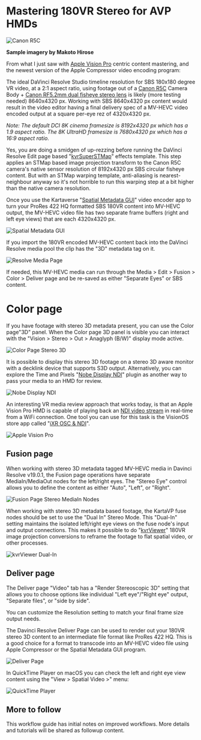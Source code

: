 # Mastering 180VR Stereo for AVP HMDs


![Canon R5C](Images/mastering-180vr-Canon_R5C_RF-5.2mm_Dual_Fisheye_Japan_Fair_Grounds.jpg)

**Sample imagery by Makoto Hirose**

From what I just saw with [Apple Vision Pro](https://www.apple.com/apple-vision-pro/) centric content mastering, and the newest version of the Apple Compressor video encoding program:

The ideal DaVinci Resolve Studio timeline resolution for SBS 180x180 degree VR video, at a 2:1 aspect ratio, using footage out of a [Canon R5C](https://www.canon.ca/en/product?name=RF5.2mm_F2.8_L_Dual_Fisheye) Camera Body + [Canon RF5.2mm dual fisheye stereo lens](https://www.canon.ca/en/product?name=EOS_R5_C) is likely (more testing needed) 8640x4320 px. Working with SBS 8640x4320 px content would result in the video editor having a final delivery spec of a MV-HEVC video encoded output at a square per-eye rez of 4320x4320 px.

*Note: The default DCI 8K cinema framesize is 8192x4320 px which has a 1.9 aspect ratio. The 8K UltraHD framesize is 7680x4320 px which has a 16:9 aspect ratio.*

Yes, you are doing a smidgen of up-rezzing before running the DaVinci Resolve Edit page based "[kvrSuperSTMap](kvrSuperSTMap)" effects template. This step applies an STMap based image projection transform to the Canon R5C camera's native sensor resolution of 8192x4320 px SBS circular fisheye content. But with an STMap warping template, anti-aliasing is nearest-neighbour anyway so it's not horrible to run this warping step at a bit higher than the native camera resolution.

Once you use the Kartaverse "[Spatial Metadata GUI](https://github.com/Kartaverse/Spatial-Metadata)" video encoder app to turn your ProRes 422 HQ formatted SBS 180VR content into MV-HEVC output, the MV-HEVC video file has two separate frame buffers (right and left eye views) that are each 4320x4320 px.

![Spatial Metadata GUI](Images/mastering-180vr-spatial-metadata-gui-encode.png)

If you import the 180VR encoded MV-HEVC content back into the DaVinci Resolve media pool the clip has the "3D" metadata tag on it.

![Resolve Media Page](Images/mastering-180vr-resolve-media-page.png)

If needed, this MV-HEVC media can run through the Media > Edit > Fusion > Color > Deliver page and be re-saved as either "Separate Eyes" or SBS content. 


# Color page

If you have footage with stereo 3D metadata present, you can use the Color page"3D" panel. When the Color page 3D panel is visible you can interact with the "Vision > Stereo > Out > Anaglyph (B/W)" display mode active.

![Color Page Stereo 3D](Images/mastering-180vr-resolve-color-page.png)

It is possible to display this stereo 3D footage on a stereo 3D aware monitor with a decklink device that supports S3D output. Alternatively, you can explore the Time and Pixels "[Nobe Display NDI](https://timeinpixels.com/nobe-display/)" plugin as another way to pass your media to an HMD for review.

![Nobe Display NDI](Images/mastering-180vr-node-display-ndi.png)

An interesting VR media review approach that works today, is that an Apple Vision Pro HMD is capable of playing back an [NDI video stream](https://ndi.video/tools/) in real-time from a WiFi connection. One tool you can use for this task is the VisionOS store app called "[iXR OSC & NDI](https://apps.apple.com/us/app/ixr-osc-ndi/id6642664920)".

![Apple Vision Pro](Images/mastering-180vr-avp.jpg)

## Fusion page

When working with stereo 3D metadata tagged MV-HEVC media in Davinci Resolve v19.0.1, the Fusion page operations have separate MediaIn/MediaOut nodes for the left/right eyes. The "Stereo Eye" control allows you to define the content as either "Auto", "Left", or "Right".

![Fusion Page Stereo MediaIn Nodes](Images/mastering-180vr-resolve-fusion-page.png)

When working with stereo 3D metadata based footage, the KartaVP fuse nodes should be set to use the "Dual In" Stereo Mode. This "Dual-In" setting maintains the isolated left/right eye views on the fuse node's input and output connections. This makes it possible to do "[kvrViewer](http://localhost:8888/Kartaverse-Docs/docs/#/fuses?id=kvrviewer)" 180VR image projection conversions to reframe the footage to flat spatial video, or other processes.

![kvrViewer Dual-In](Images/mastering-180vr-kvrviewer-dual-in.png)

## Deliver page

The Deliver page "Video" tab has a "Render Stereoscopic 3D" setting that allows you to choose options like individual "Left eye"/"Right eye" output, "Separate files", or "side by side".

You can customize the Resolution setting to match your final frame size output needs.

The Davinci Resolve Deliver Page can be used to render out your 180VR stereo 3D content to an intermediate file format like ProRes 422 HQ. This is a good choice for a format to transcode into an MV-HEVC video file using Apple Compressor or the Spatial Metadata GUI program.

![Deliver Page](Images/mastering-180vr-resolve-deliver-page.png)

In QuickTime Player on macOS you can check the left and right eye view content using the "View > Spatial Video >" menu:

![QuickTime Player](Images/mastering-180vr-quicktime-player.png)

## More to follow

This workflow guide has initial notes on improved workflows. More details and tutorials will be shared as followup content.
